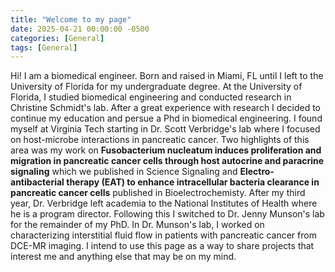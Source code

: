 ```yaml
---
title: "Welcome to my page"
date: 2025-04-21 00:00:00 -0500
categories: [General]
tags: [General]
---
```


Hi! I am a biomedical engineer. Born and raised in Miami, FL until I left to the University of Florida for my undergraduate degree. At the University of Florida, I studied biomedical engineering and conducted research in Christine Schmidt's lab. After a great experience with research I decided to continue my education and persue a Phd in biomedical engineering. I found myself at Virginia Tech starting in Dr. Scott Verbridge's lab where I focused on host-microbe interactions in pancreatic cancer. Two highlights of this area was my work on **Fusobacterium nucleatum induces proliferation and migration in pancreatic cancer cells through host autocrine and paracrine signaling** which we published in Science Signaling and **Electro-antibacterial therapy (EAT) to enhance intracellular bacteria clearance in pancreatic cancer cells** published in Bioelectrochemisty. After my third year, Dr. Verbridge left academia to the National Institutes of Health where he is a program director. Following this I switched to Dr. Jenny Munson's lab for the remainder of my PhD. In Dr. Munson's lab, I worked on characterizing interstitial fluid flow in patients with pancreatic cancer from DCE-MR imaging. I intend to use this page as a way to share projects that interest me and anything else that may be on my mind. 
